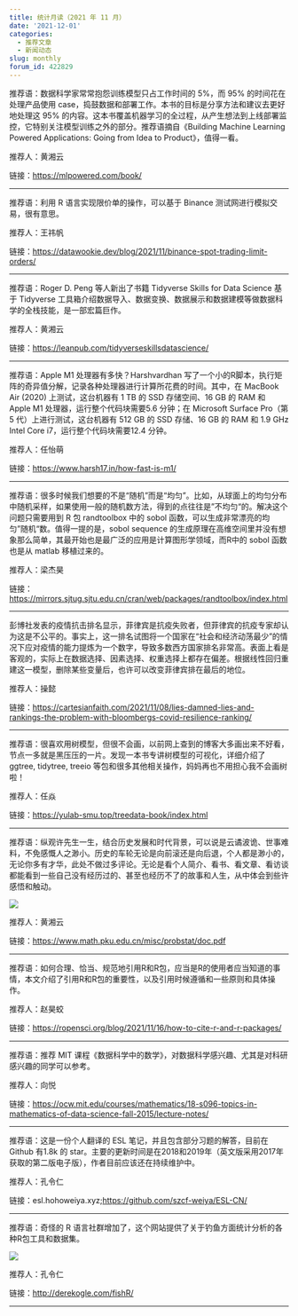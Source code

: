 ```yaml
---
title: 统计月读（2021 年 11 月）
date: '2021-12-01'
categories:
  - 推荐文章
  - 新闻动态
slug: monthly
forum_id: 422829
---
```


推荐语：数据科学家常常抱怨训练模型只占工作时间的 5%，而 95% 的时间花在处理产品使用 case，捣鼓数据和部署工作。本书的目标是分享方法和建议去更好地处理这 95% 的内容。这本书覆盖机器学习的全过程，从产生想法到上线部署监控，它特别关注模型训练之外的部分。推荐语摘自《Building Machine Learning Powered Applications: Going from Idea to Product》，值得一看。

推荐人：黄湘云

链接：https://mlpowered.com/book/

---

推荐语：利用 R 语言实现限价单的操作，可以基于 Binance 测试网进行模拟交易，很有意思。

推荐人：王祎帆

链接：https://datawookie.dev/blog/2021/11/binance-spot-trading-limit-orders/

---

推荐语：Roger D. Peng 等人新出了书籍 Tidyverse Skills for Data Science 基于 Tidyverse 工具箱介绍数据导入、数据变换、数据展示和数据建模等做数据科学的全栈技能，是一部宏篇巨作。

推荐人：黄湘云

链接：https://leanpub.com/tidyverseskillsdatascience/

---

推荐语：Apple M1 处理器有多快？Harshvardhan 写了一个小的R脚本，执行矩阵的奇异值分解，记录各种处理器进行计算所花费的时间。其中，在 MacBook Air (2020) 上测试，这台机器有 1 TB 的 SSD 存储空间、16 GB 的 RAM 和 Apple M1 处理器，运行整个代码块需要5.6 分钟；在 Microsoft Surface Pro（第 5 代）上进行测试，这台机器有 512 GB 的 SSD 存储、16 GB 的 RAM 和 1.9 GHz Intel Core i7，运行整个代码块需要12.4 分钟。

推荐人：任怡萌

链接：https://www.harsh17.in/how-fast-is-m1/

---

推荐语：很多时候我们想要的不是“随机”而是“均匀”。比如，从球面上的均匀分布中随机采样，如果使用一般的随机数方法，得到的点往往是”不均匀“的。解决这个问题只需要用到 R 包 randtoolbox 中的 sobol 函数，可以生成非常漂亮的均匀”随机“数。值得一提的是，sobol sequence 的生成原理在高维空间里并没有想象那么简单，其最开始也是最广泛的应用是计算图形学领域，而R中的 sobol 函数也是从 matlab 移植过来的。

推荐人：梁杰昊

链接：https://mirrors.sjtug.sjtu.edu.cn/cran/web/packages/randtoolbox/index.html

---

彭博社发表的疫情抗击排名显示，菲律宾是抗疫失败者，但菲律宾的抗疫专家却认为这是不公平的。事实上，这一排名试图将一个国家在“社会和经济动荡最少”的情况下应对疫情的能力提炼为一个数字，导致多数西方国家排名非常高。表面上看是客观的，实际上在数据选择、因素选择、权重选择上都存在偏差。根据线性回归重建这一模型，删除某些变量后，也许可以改变菲律宾排在最后的地位。

推荐人：操懿

链接：https://cartesianfaith.com/2021/11/08/lies-damned-lies-and-rankings-the-problem-with-bloombergs-covid-resilience-ranking/

---

推荐语：很喜欢用树模型，但很不会画，以前网上查到的博客大多画出来不好看，节点一多就是黑压压的一片。发现一本书专讲树模型的可视化，详细介绍了 ggtree, tidytree, treeio 等包和很多其他相关操作，妈妈再也不用担心我不会画树啦！

推荐人：任焱

链接：https://yulab-smu.top/treedata-book/index.html

---

推荐语：纵观许先生一生，结合历史发展和时代背景，可以说是云谲波诡、世事难料，不免感慨人之渺小。历史的车轮无论是向前滚还是向后退，个人都是渺小的，无论你多有才华，此处不做过多评论。无论是看个人简介、看书、看文章、看访谈都能看到一些自己没有经历过的、甚至也经历不了的故事和人生，从中体会到些许感悟和触动。

![](https://user-images.githubusercontent.com/12031874/143239016-6bbabdff-2ba2-49ed-8674-9f1ac77a61e5.png)

推荐人：黄湘云

链接：https://www.math.pku.edu.cn/misc/probstat/doc.pdf

---

推荐语：如何合理、恰当、规范地引用R和R包，应当是R的使用者应当知道的事情，本文介绍了引用R和R包的重要性，以及引用时候遵循和一些原则和具体操作。

推荐人：赵昊蛟

链接：https://ropensci.org/blog/2021/11/16/how-to-cite-r-and-r-packages/

---

推荐语：推荐 MIT 课程《数据科学中的数学》，对数据科学感兴趣、尤其是对科研感兴趣的同学可以参考。

推荐人：向悦

链接：https://ocw.mit.edu/courses/mathematics/18-s096-topics-in-mathematics-of-data-science-fall-2015/lecture-notes/

---

推荐语：这是一份个人翻译的 ESL 笔记，并且包含部分习题的解答，目前在 Github 有1.8k 的 star。主要的更新时间是在2018和2019年（英文版采用2017年获取的第二版电子版），作者目前应该还在持续维护中。

推荐人：孔令仁

链接：esl.hohoweiya.xyz;https://github.com/szcf-weiya/ESL-CN/

---

推荐语：奇怪的 R 语言社群增加了，这个网站提供了关于钓鱼方面统计分析的各种R包工具和数据集。

![](https://camo.githubusercontent.com/768208510e03486a2bfddbc1678e35b9bccf2ded40cde31524c1fdd45a61978a/687474703a2f2f646572656b6f676c652e636f6d2f66697368522f696d672f66697368526c6f676f54696768742e6a7067)

推荐人：孔令仁

链接：http://derekogle.com/fishR/

---
